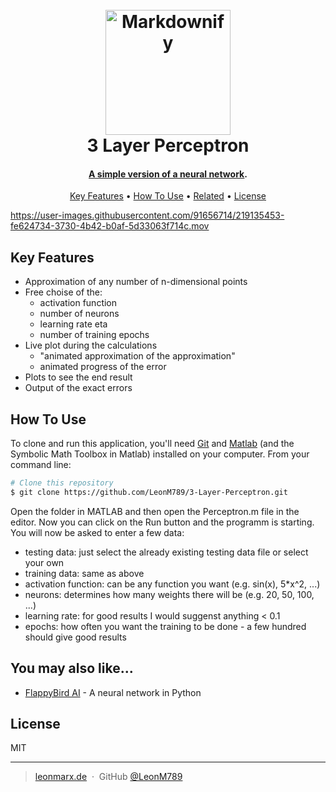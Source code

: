 
<h1 align="center">
  <br>
  <a href="https://leonmarx.de"><img src="https://leonmarx.de/wp-content/uploads/2022/10/69519963-1D46-425F-81EA-E60863D7BD47_1_201_a.jpeg" alt="Markdownify" width="200"></a>
  <br>
  3 Layer Perceptron
  <br>
</h1>

<h4 align="center"><b><u>A simple version of a neural <a href="https://towardsdatascience.com/what-is-a-perceptron-basics-of-neural-networks-c4cfea20c590" target="_blank">network</b></u></a>.</h4>


<p align="center">
  <a href="#key-features">Key Features</a> •
  <a href="#how-to-use">How To Use</a> •
  <a href="#related">Related</a> •
  <a href="#license">License</a>
</p>

https://user-images.githubusercontent.com/91656714/219135453-fe624734-3730-4b42-b0af-5d33063f714c.mov

## Key Features

* Approximation of any number of n-dimensional points
* Free choise of the:
    - activation function
    - number of neurons
    - learning rate eta
    - number of training epochs
* Live plot during the calculations
    - "animated approximation of the approximation"
    - animated progress of the error
* Plots to see the end result
* Output of the exact errors


## How To Use

To clone and run this application, you'll need [Git](https://git-scm.com) and [Matlab](https://de.mathworks.com/products/matlab.html) (and the Symbolic Math Toolbox in Matlab) installed on your computer. From your command line:

```bash
# Clone this repository
$ git clone https://github.com/LeonM789/3-Layer-Perceptron.git
```
Open the folder in MATLAB and then open the Perceptron.m file in the editor. Now you can click on the Run button and the programm is starting.  
You will now be asked to enter a few data:
- testing data: just select the already existing testing data file or select your own
- training data: same as above
- activation function: can be any function you want (e.g. sin(x), 5*x^2, ...)
- neurons: determines how many weights there will be (e.g. 20, 50, 100, ...)
- learning rate: for good results I would suggenst anything < 0.1
- epochs: how often you want the training to be done - a few hundred should give good results

## You may also like...

- [FlappyBird AI](https://github.com/LeonM789/FlappyBirdAI.git) - A neural network in Python


## License

MIT

---

> [leonmarx.de](https://www.leonmarx.de) &nbsp;&middot;&nbsp;
> GitHub [@LeonM789](https://github.com/LeonM789) 
